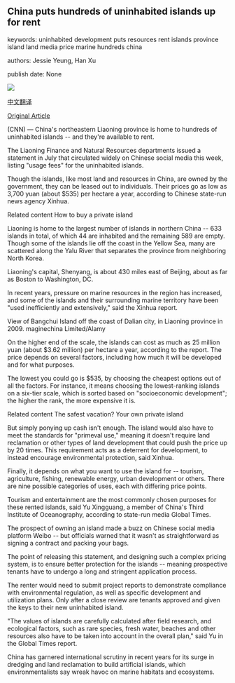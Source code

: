 ## China puts hundreds of uninhabited islands up for rent

keywords: uninhabited development puts resources rent islands province island land media price marine hundreds china

authors: Jessie Yeung, Han Xu

publish date: None

![](https://cdn.cnn.com/cnnnext/dam/assets/200826042007-liaoning-island-sale-restricted-super-tease.jpg)

[中文翻译](China%20puts%20hundreds%20of%20uninhabited%20islands%20up%20for%20rent_zh.md)

[Original Article](https://edition.cnn.com/travel/article/liaoning-island-sale-intl-hnk-scli/index.html)

(CNN) — China's northeastern Liaoning province is home to hundreds of uninhabited islands -- and they're available to rent.

The Liaoning Finance and Natural Resources departments issued a statement in July that circulated widely on Chinese social media this week, listing "usage fees" for the uninhabited islands.

Though the islands, like most land and resources in China, are owned by the government, they can be leased out to individuals. Their prices go as low as 3,700 yuan (about $535) per hectare a year, according to Chinese state-run news agency Xinhua.

Related content How to buy a private island

Liaoning is home to the largest number of islands in northern China -- 633 islands in total, of which 44 are inhabited and the remaining 589 are empty. Though some of the islands lie off the coast in the Yellow Sea, many are scattered along the Yalu River that separates the province from neighboring North Korea.

Liaoning's capital, Shenyang, is about 430 miles east of Beijing, about as far as Boston to Washington, DC.

In recent years, pressure on marine resources in the region has increased, and some of the islands and their surrounding marine territory have been "used inefficiently and extensively," said the Xinhua report.

View of Bangchui Island off the coast of Dalian city, in Liaoning province in 2009. maginechina Limited/Alamy

On the higher end of the scale, the islands can cost as much as 25 million yuan (about $3.62 million) per hectare a year, according to the report. The price depends on several factors, including how much it will be developed and for what purposes.

The lowest you could go is $535, by choosing the cheapest options out of all the factors. For instance, it means choosing the lowest-ranking islands on a six-tier scale, which is sorted based on "socioeconomic development"; the higher the rank, the more expensive it is.

Related content The safest vacation? Your own private island

But simply ponying up cash isn't enough. The island would also have to meet the standards for "primeval use," meaning it doesn't require land reclamation or other types of land development that could push the price up by 20 times. This requirement acts as a deterrent for development, to instead encourage environmental protection, said Xinhua.

Finally, it depends on what you want to use the island for -- tourism, agriculture, fishing, renewable energy, urban development or others. There are nine possible categories of uses, each with differing price points.

Tourism and entertainment are the most commonly chosen purposes for these rented islands, said Yu Xingguang, a member of China's Third Institute of Oceanography, according to state-run media Global Times.

The prospect of owning an island made a buzz on Chinese social media platform Weibo -- but officials warned that it wasn't as straightforward as signing a contract and packing your bags.

The point of releasing this statement, and designing such a complex pricing system, is to ensure better protection for the islands -- meaning prospective tenants have to undergo a long and stringent application process.

The renter would need to submit project reports to demonstrate compliance with environmental regulation, as well as specific development and utilization plans. Only after a close review are tenants approved and given the keys to their new uninhabited island.

"The values of islands are carefully calculated after field research, and ecological factors, such as rare species, fresh water, beaches and other resources also have to be taken into account in the overall plan," said Yu in the Global Times report.

China has garnered international scrutiny in recent years for its surge in dredging and land reclamation to build artificial islands, which environmentalists say wreak havoc on marine habitats and ecosystems.